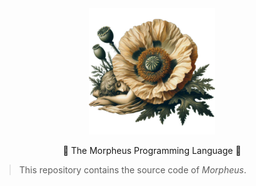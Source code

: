 <div align="center">
<picture>
 <img alt="The Morpheus Programming Language" src="https://github.com/morpheus-language/morpheus/blob/3ce6b3eca5d91345e544e834ef87747153f4e382/.github/images/morpheus_and_pavot_transparent.png" width="40%">
</picture>
<p>
  🔮 The Morpheus Programming Language 🔮
</p>
</div>

> This repository contains the source code of _Morpheus_.